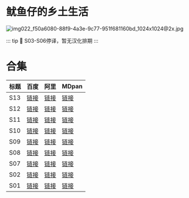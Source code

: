 # 鱿鱼仔的乡土生活

![img022_f50a6080-88f9-4a3e-9c77-951f681160bd_1024x1024@2x.jpg](/banner/squidbillies.jpg)

::: tip
🦑 S03-S06停译，暂无汉化排期
:::

# 合集

| 标题 | 百度                                                     | 阿里                                      | MDpan                                                                                     |
|------|----------------------------------------------------------|-------------------------------------------|-------------------------------------------------------------------------------------------|
| S13  | [链接](https://pan.baidu.com/s/1qjSJLvK_I5sz6IHnlJlt4g?pwd=jypy) | [链接](https://www.aliyundrive.com/s/xXXG6JQL1bp) | [链接](https://mdpan.tk/%E9%B1%BF%E9%B1%BC%E4%BB%94%E7%9A%84%E4%B9%A1%E5%9C%9F%E7%94%9F%E6%B4%BB) |
| S12  | [链接](https://pan.baidu.com/s/1sxuJFRIzpJrRxlH9NbvRQg?pwd=8s70) | [链接](https://www.aliyundrive.com/s/Mh4LYoS7CRV) | [链接](https://mdpan.tk/%E9%B1%BF%E9%B1%BC%E4%BB%94%E7%9A%84%E4%B9%A1%E5%9C%9F%E7%94%9F%E6%B4%BB) |
| S11  | [链接](https://pan.baidu.com/s/1cwPdmcDrKhTXMpFhKftECQ?pwd=fi9c) | [链接](https://www.aliyundrive.com/s/7okemCeFkux) | [链接](https://mdpan.tk/%E9%B1%BF%E9%B1%BC%E4%BB%94%E7%9A%84%E4%B9%A1%E5%9C%9F%E7%94%9F%E6%B4%BB) |
| S10  | [链接](https://pan.baidu.com/s/1iAC620awEiqNRVVafIUQ3Q?pwd=5vts) | [链接](https://www.aliyundrive.com/s/pdX3BAjE337) | [链接](https://mdpan.tk/%E9%B1%BF%E9%B1%BC%E4%BB%94%E7%9A%84%E4%B9%A1%E5%9C%9F%E7%94%9F%E6%B4%BB) |
| S09  | [链接](https://pan.baidu.com/s/12JawKncjfxzmklltVgG7NA?pwd=l0by) | [链接](https://www.aliyundrive.com/s/m6eUQLqthqN) | [链接](https://mdpan.tk/%E9%B1%BF%E9%B1%BC%E4%BB%94%E7%9A%84%E4%B9%A1%E5%9C%9F%E7%94%9F%E6%B4%BB) |
| S08  | [链接](https://pan.baidu.com/s/1p_oKNyvHXyu8W3OF1sVt1g?pwd=f0u4) | [链接](https://www.aliyundrive.com/s/xreL5NJQVTN) | [链接](https://mdpan.tk/%E9%B1%BF%E9%B1%BC%E4%BB%94%E7%9A%84%E4%B9%A1%E5%9C%9F%E7%94%9F%E6%B4%BB) |
| S07  | [链接](https://pan.baidu.com/s/1bpAZkhXFaciPYVE971n_Gw?pwd=bs7j) | [链接](https://www.aliyundrive.com/s/95kbxwyLQPa) | [链接](https://mdpan.tk/%E9%B1%BF%E9%B1%BC%E4%BB%94%E7%9A%84%E4%B9%A1%E5%9C%9F%E7%94%9F%E6%B4%BB) |
| S02  | [链接](https://pan.baidu.com/s/1hBa4Nz_x9t8Q49ZYddWYoQ?pwd=q8bu) | [链接](https://www.aliyundrive.com/s/23VCvQxXgwj) | [链接](https://mdpan.tk/%E9%B1%BF%E9%B1%BC%E4%BB%94%E7%9A%84%E4%B9%A1%E5%9C%9F%E7%94%9F%E6%B4%BB) |
| S01  | [链接](https://pan.baidu.com/s/19_TZUQtgikD-xYZEJIceMw?pwd=k8pn) | [链接](https://www.aliyundrive.com/s/P379foNeeCW) | [链接](https://mdpan.tk/%E9%B1%BF%E9%B1%BC%E4%BB%94%E7%9A%84%E4%B9%A1%E5%9C%9F%E7%94%9F%E6%B4%BB) |
